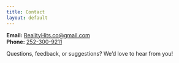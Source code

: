 ```yaml
---
title: Contact
layout: default
---
```



**Email:** [RealityHits.co@gmail.com](mailto:RealityHits.co@gmail.com)  
**Phone:** [252-300-9211](tel:2523009211)

Questions, feedback, or suggestions? We’d love to hear from you!
